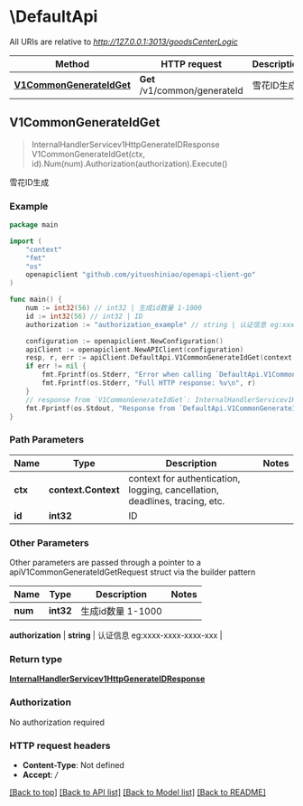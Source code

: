 # \DefaultApi

All URIs are relative to *http://127.0.0.1:3013/goodsCenterLogic*

Method | HTTP request | Description
------------- | ------------- | -------------
[**V1CommonGenerateIdGet**](DefaultApi.md#V1CommonGenerateIdGet) | **Get** /v1/common/generateId | 雪花ID生成



## V1CommonGenerateIdGet

> InternalHandlerServicev1HttpGenerateIDResponse V1CommonGenerateIdGet(ctx, id).Num(num).Authorization(authorization).Execute()

雪花ID生成



### Example

```go
package main

import (
	"context"
	"fmt"
	"os"
	openapiclient "github.com/yituoshiniao/openapi-client-go"
)

func main() {
	num := int32(56) // int32 | 生成id数量 1-1000
	id := int32(56) // int32 | ID
	authorization := "authorization_example" // string | 认证信息 eg:xxxx-xxxx-xxxx-xxx (optional)

	configuration := openapiclient.NewConfiguration()
	apiClient := openapiclient.NewAPIClient(configuration)
	resp, r, err := apiClient.DefaultApi.V1CommonGenerateIdGet(context.Background(), id).Num(num).Authorization(authorization).Execute()
	if err != nil {
		fmt.Fprintf(os.Stderr, "Error when calling `DefaultApi.V1CommonGenerateIdGet``: %v\n", err)
		fmt.Fprintf(os.Stderr, "Full HTTP response: %v\n", r)
	}
	// response from `V1CommonGenerateIdGet`: InternalHandlerServicev1HttpGenerateIDResponse
	fmt.Fprintf(os.Stdout, "Response from `DefaultApi.V1CommonGenerateIdGet`: %v\n", resp)
}
```

### Path Parameters


Name | Type | Description  | Notes
------------- | ------------- | ------------- | -------------
**ctx** | **context.Context** | context for authentication, logging, cancellation, deadlines, tracing, etc.
**id** | **int32** | ID | 

### Other Parameters

Other parameters are passed through a pointer to a apiV1CommonGenerateIdGetRequest struct via the builder pattern


Name | Type | Description  | Notes
------------- | ------------- | ------------- | -------------
 **num** | **int32** | 生成id数量 1-1000 | 

 **authorization** | **string** | 认证信息 eg:xxxx-xxxx-xxxx-xxx | 

### Return type

[**InternalHandlerServicev1HttpGenerateIDResponse**](InternalHandlerServicev1HttpGenerateIDResponse.md)

### Authorization

No authorization required

### HTTP request headers

- **Content-Type**: Not defined
- **Accept**: */*

[[Back to top]](#) [[Back to API list]](../README.md#documentation-for-api-endpoints)
[[Back to Model list]](../README.md#documentation-for-models)
[[Back to README]](../README.md)

